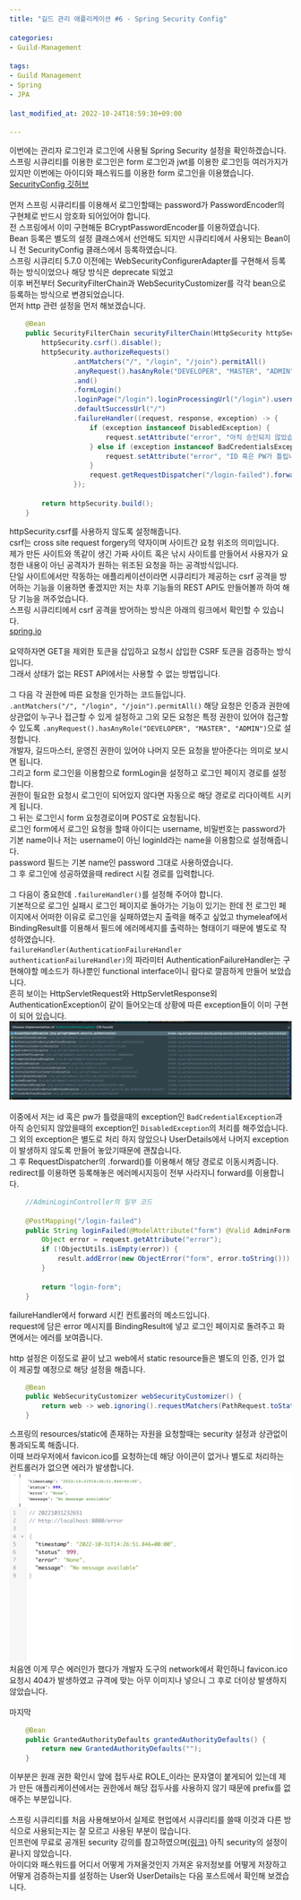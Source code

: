 ```yaml
---
title: "길드 관리 애플리케이션 #6 - Spring Security Config"

categories:
- Guild-Management

tags:
- Guild Management
- Spring
- JPA

last_modified_at: 2022-10-24T18:59:30+09:00

---
```


이번에는 관리자 로그인과 로그인에 사용될 Spring Security 설정을 확인하겠습니다.  
스프링 시큐리티를 이용한 로그인은 form 로그인과 jwt를 이용한 로그인등 여러가지가 있지만 이번에는 아이디와 패스워드를 이용한 form 로그인을 이용했습니다.
[SecurityConfig 깃허브](https://github.com/Sadowbass/dalsom-management-application/blob/main/src/main/java/com/dalsom/management/common/config/SecurityConfig.java)  
<br>
먼저 스프링 시큐리티를 이용해서 로그인할때는 password가 PasswordEncoder의 구현체로 반드시 암호화 되어있어야 합니다.  
전 스프링에서 이미 구현해둔 BCryptPasswordEncoder를 이용하였습니다.  
Bean 등록은 별도의 설정 클래스에서 선언해도 되지만 시큐리티에서 사용되는 Bean이니 전 SecurityConfig 클래스에서 등록하였습니다.  
스프링 시큐리티 5.7.0 이전에는 WebSecurityConfigurerAdapter를 구현해서 등록하는 방식이었으나 해당 방식은 deprecate 되었고  
이후 버전부터 SecurityFilterChain과 WebSecurityCustomizer를 각각 bean으로 등록하는 방식으로 변경되었습니다.
<br>
먼저 http 관련 설정을 먼저 해보겠습니다.  
```java
    @Bean
    public SecurityFilterChain securityFilterChain(HttpSecurity httpSecurity) throws Exception {
        httpSecurity.csrf().disable();
        httpSecurity.authorizeRequests()
                .antMatchers("/", "/login", "/join").permitAll()
                .anyRequest().hasAnyRole("DEVELOPER", "MASTER", "ADMIN")
                .and()
                .formLogin()
                .loginPage("/login").loginProcessingUrl("/login").usernameParameter("loginId")
                .defaultSuccessUrl("/")
                .failureHandler((request, response, exception) -> {
                    if (exception instanceof DisabledException) {
                        request.setAttribute("error", "아직 승인되지 않았습니다. 관리자, 개발자에게 문의하세요");
                    } else if (exception instanceof BadCredentialsException) {
                        request.setAttribute("error", "ID 혹은 PW가 틀립니다");
                    }
                    request.getRequestDispatcher("/login-failed").forward(request, response);
                });

        return httpSecurity.build();
    }
```
httpSecurity.csrf를 사용하지 않도록 설정해줍니다.  
csrf는 cross site request forgery의 약자이며 사이트간 요청 위조의 의미입니다.  
제가 만든 사이트와 똑같이 생긴 가짜 사이트 혹은 낚시 사이트를 만들어서 사용자가 요청한 내용이 아닌 공격자가 원하는 위조된 요청을 하는 공격방식입니다.  
단일 사이트에서만 작동하는 애플리케이션이라면 시큐리티가 제공하는 csrf 공격을 방어하는 기능을 이용하면 좋겠지만 저는 차후 기능들의 REST API도 만들어볼까 하여 해당 기능을 꺼주었습니다.  
스프링 시큐리티에서 csrf 공격을 방어하는 방식은 아래의 링크에서 확인할 수 있습니다.  
[spring.io](https://docs.spring.io/spring-security/reference/features/exploits/csrf.html)  
<br>
요약하자면 GET을 제외한 토큰을 삽입하고 요청시 삽입한 CSRF 토큰을 검증하는 방식입니다.  
그래서 상태가 없는 REST API에서는 사용할 수 없는 방법입니다.  
<br>
그 다음 각 권한에 따른 요청을 인가하는 코드들입니다.  
`.antMatchers("/", "/login", "/join").permitAll()` 해당 요청은 인증과 권한에 상관없이 누구나 접근할 수 있게 설정하고 
그외 모든 요청은 특정 권한이 있어야 접근할 수 있도록 `.anyRequest().hasAnyRole("DEVELOPER", "MASTER", "ADMIN")`으로 설정합니다.  
개발자, 길드마스터, 운영진 권한이 있어야 나머지 모든 요청을 받아준다는 의미로 보시면 됩니다.  
그리고 form 로그인을 이용함으로 formLogin을 설정하고 로그인 페이지 경로를 설정합니다.  
권한이 필요한 요청시 로그인이 되어있지 않다면 자동으로 해당 경로로 리다이렉트 시키게 됩니다.  
그 뒤는 로그인시 form 요청경로이며 POST로 요청됩니다.  
로그인 form에서 로그인 요청을 할때 아이디는 username, 비밀번호는 password가 기본 name이나 저는 username이 아닌 loginId라는 name을 이용함으로 설정해줍니다.  
password 필드는 기본 name인 password 그대로 사용하였습니다.  
그 후 로그인에 성공하였을때 redirect 시킬 경로를 입력합니다.  
<br>
그 다음이 중요한데 `.failureHandler()`를 설정해 주어야 합니다.  
기본적으로 로그인 실패시 로그인 페이지로 돌아가는 기능이 있기는 한데 전 로그인 페이지에서 어떠한 이유로 로그인을 실패하였는지 출력을 해주고 싶었고 
thymeleaf에서 BindingResult를 이용해서 필드에 에러메세지를 출력하는 형태이기 때문에 별도로 작성하였습니다.  
`failureHandler(AuthenticationFailureHandler authenticationFailureHandler)`의 파라미터 AuthenticationFailureHandler는 
구현해야할 메소드가 하나뿐인 functional interface이니 람다로 깔끔하게 만들어 보았습니다.  
흔히 보이는 HttpServletRequest와 HttpServletResponse외 AuthenticationException이 같이 들어오는데 상황에 따른 exception들이 이미 구현이 되어 있습니다.  
![AuthenticationException 구현체들](/assets/images/guild_management/6/exceptions.png)  
<br>
이중에서 저는 id 혹은 pw가 틀렸을때의 exception인 `BadCredentialException`과 아직 승인되지 않았을때의 exception인 `DisabledException`의 처리를 해주었습니다.  
그 외의 exception은 별도로 처리 하지 않았으나 UserDetails에서 나머지 exception이 발생하지 않도록 만들어 놓았기때문에 괜찮습니다.  
그 후 RequestDispatcher의 .forward()를 이용해서 해당 경로로 이동시켜줍니다.  
redirect를 이용하면 등록해놓은 에러메시지등이 전부 사라지니 forward를 이용합니다.  
```java
    //AdminLoginController의 일부 코드

    @PostMapping("/login-failed")
    public String loginFailed(@ModelAttribute("form") @Valid AdminForm form, BindingResult result, HttpServletRequest request) {
        Object error = request.getAttribute("error");
        if (!ObjectUtils.isEmpty(error)) {
            result.addError(new ObjectError("form", error.toString()));
        }

        return "login-form";
    }
```  
failureHandler에서 forward 시킨 컨트롤러의 메소드입니다.  
request에 담은 error 메시지를 BindingResult에 넣고 로그인 페이지로 돌려주고 화면에서는 에러를 보여줍니다.  
<br>
http 설정은 이정도로 끝이 났고 web에서 static resource들은 별도의 인증, 인가 없이 제공할 예정으로 해당 설정을 해줍니다.  
```java
    @Bean
    public WebSecurityCustomizer webSecurityCustomizer() {
        return web -> web.ignoring().requestMatchers(PathRequest.toStaticResources().atCommonLocations());
    }
```  
스프링의 resources/static에 존재하는 자원을 요청할때는 security 설정과 상관없이 통과되도록 해줍니다.  
이때 브라우저에서 favicon.ico를 요청하는데 해당 아이콘이 없거나 별도로 처리하는 컨트롤러가 없으면 에러가 발생합니다.  
![favicon.ico error](/assets/images/guild_management/6/favicon-error.png)  
처음엔 이게 무슨 에러인가 했다가 개발자 도구의 network에서 확인하니 favicon.ico 요청시 404가 발생하였고 
규격에 맞는 아무 이미지나 넣으니 그 후로 더이상 발생하지 않았습니다.  
<br>
마지막
```java
    @Bean
    public GrantedAuthorityDefaults grantedAuthorityDefaults() {
        return new GrantedAuthorityDefaults("");
    }
```  
이부분은 원래 권한 확인시 앞에 접두사로 ROLE_이라는 문자열이 붙게되어 있는데 
제가 만든 애플리케이션에서는 권한에서 해당 접두사를 사용하지 않기 때문에 prefix를 없애주는 부분입니다.  
<br>
스프링 시큐리티를 처음 사용해보아서 실제로 현업에서 시큐리티를 쓸때 이것과 다른 방식으로 사용되는지는 잘 모르고 사용된 부분이 많습니다.  
인프런에 무료로 공개된 security 강의를 참고하였으며[(링크)](https://www.inflearn.com/course/%EC%8A%A4%ED%94%84%EB%A7%81%EB%B6%80%ED%8A%B8-%EC%8B%9C%ED%81%90%EB%A6%AC%ED%8B%B0/dashboard) 
아직 security의 설정이 끝나지 않았습니다.  
아이디와 패스워드를 어디서 어떻게 가져올것인지 가져온 유저정보를 어떻게 저장하고 어떻게 검증하는지를 설정하는 User와 UserDetails는 다음 포스트에서 확인해 보겠습니다.  

